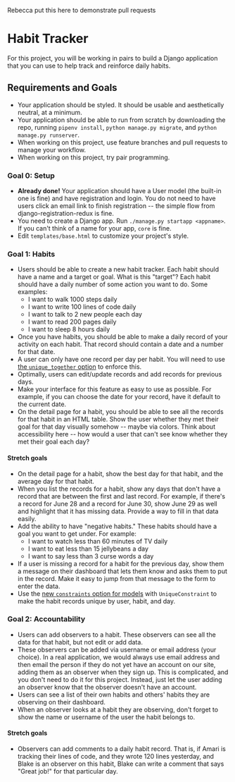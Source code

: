 Rebecca put this here to demonstrate pull requests
# Habit Tracker

For this project, you will be working in pairs to build a Django application that you can use to help track and reinforce daily habits.

## Requirements and Goals

* Your application should be styled. It should be usable and aesthetically neutral, at a minimum.
* Your application should be able to run from scratch by downloading the repo, running `pipenv install`, `python manage.py migrate`, and `python manage.py runserver`.
* When working on this project, use feature branches and pull requests to manage your workflow.
* When working on this project, try pair programming.

### Goal 0: Setup

* **Already done!** Your application should have a User model (the built-in one is fine) and have registration and login. You do not need to have users click an email link to finish registration -- the simple flow from django-registration-redux is fine.
* You need to create a Django app. Run `./manage.py startapp <appname>`. If you can't think of a name for your app, `core` is fine.
* Edit `templates/base.html` to customize your project's style.

### Goal 1: Habits

* Users should be able to create a new habit tracker. Each habit should have a name and a target or goal. What is this "target"? Each habit should have a daily number of some action you want to do. Some examples:
  * I want to walk 1000 steps daily
  * I want to write 100 lines of code daily
  * I want to talk to 2 new people each day
  * I want to read 200 pages daily
  * I want to sleep 8 hours daily
* Once you have habits, you should be able to make a daily record of your activity on each habit. That record should contain a date and a number for that date.
* A user can only have one record per day per habit. You will need to use [the `unique_together` option](https://docs.djangoproject.com/en/2.2/ref/models/options/#unique-together) to enforce this.
* Optimally, users can edit/update records and add records for previous days.
* Make your interface for this feature as easy to use as possible. For example, if you can choose the date for your record, have it default to the current date.
* On the detail page for a habit, you should be able to see all the records for that habit in an HTML table. Show the user whether they met their goal for that day visually somehow -- maybe via colors. Think about accessibility here -- how would a user that can't see know whether they met their goal each day?

#### Stretch goals

* On the detail page for a habit, show the best day for that habit, and the average day for that habit.
* When you list the records for a habit, show any days that don't have a record that are between the first and last record. For example, if there's a record for June 28 and a record for June 30, show June 29 as well and highlight that it has missing data. Provide a way to fill in that data easily.
* Add the ability to have "negative habits." These habits should have a goal you want to get under. For example:
  * I want to watch less than 60 minutes of TV daily
  * I want to eat less than 15 jellybeans a day
  * I want to say less than 3 curse words a day
* If a user is missing a record for a habit for the previous day, show them a message on their dashboard that lets them know and asks them to put in the record. Make it easy to jump from that message to the form to enter the data.
* Use the [new `constraints` option for models](https://docs.djangoproject.com/en/2.2/ref/models/constraints/) with `UniqueConstraint` to make the habit records unique by user, habit, and day.

### Goal 2: Accountability

* Users can add observers to a habit. These observers can see all the data for that habit, but not edit or add data.
* These observers can be added via username or email address (your choice). In a real application, we would always use email address and then email the person if they do not yet have an account on our site, adding them as an observer when they sign up. This is complicated, and you don't need to do it for this project. Instead, just let the user adding an observer know that the observer doesn't have an account.
* Users can see a list of their own habits and others' habits they are observing on their dashboard.
* When an observer looks at a habit they are observing, don't forget to show the name or username of the user the habit belongs to.

#### Stretch goals

* Observers can add comments to a daily habit record. That is, if Amari is tracking their lines of code, and they wrote 120 lines yesterday, and Blake is an observer on this habit, Blake can write a comment that says "Great job!" for that particular day.
